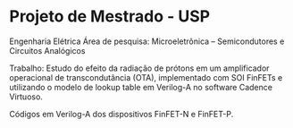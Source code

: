 # Projeto de Mestrado - USP
Engenharia Elétrica
Área de pesquisa: Microeletrônica – Semicondutores e Circuitos Analógicos

Trabalho: Estudo do efeito da radiação de prótons em um amplificador operacional de transcondutância (OTA), implementado com SOI FinFETs e utilizando o modelo de lookup table em Verilog-A no software Cadence Virtuoso.

Códigos em Verilog-A dos dispositivos FinFET-N e FinFET-P.
